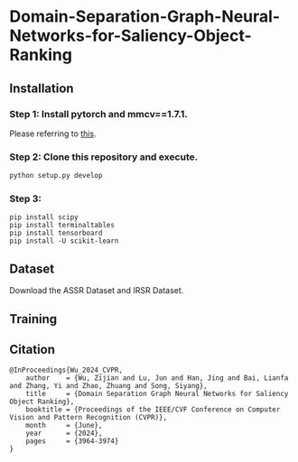 # Domain-Separation-Graph-Neural-Networks-for-Saliency-Object-Ranking

## Installation
### Step 1: Install pytorch and mmcv==1.7.1.
Please referring to [this](https://github.com/open-mmlab/mmcv).

### Step 2: Clone this repository and execute.
```bash
python setup.py develop
```

### Step 3: 
    pip install scipy
    pip install terminaltables
    pip install tensorboard
    pip install -U scikit-learn

## Dataset
Download the ASSR Dataset and IRSR Dataset.

## Training

## Citation
    @InProceedings{Wu_2024_CVPR,
        author    = {Wu, Zijian and Lu, Jun and Han, Jing and Bai, Lianfa and Zhang, Yi and Zhao, Zhuang and Song, Siyang},
        title     = {Domain Separation Graph Neural Networks for Saliency Object Ranking},
        booktitle = {Proceedings of the IEEE/CVF Conference on Computer Vision and Pattern Recognition (CVPR)},
        month     = {June},
        year      = {2024},
        pages     = {3964-3974}
    }
